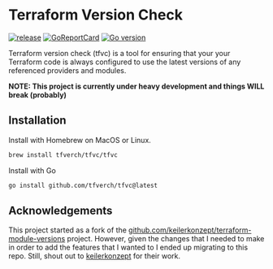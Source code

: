 # Terraform Version Check

[![release](https://img.shields.io/github/v/release/tfverch/tfvc?display_name=tag&color=blueviolet)](https://github.com/tfverch/tfvc/releases)
[![GoReportCard](https://goreportcard.com/badge/github.com/tfverch/tfvc)](https://goreportcard.com/report/github.com/tfverch/tfvc)
[![Go version](https://img.shields.io/github/go-mod/go-version/tfverch/tfvc.svg)](https://github.com/tfverch/tfvc)

Terraform version check (tfvc) is a tool for ensuring that your your Terraform code is always configured to use the latest versions of any referenced providers and modules.

**NOTE: This project is currently under heavy development and things WILL break (probably)**

## Installation

Install with Homebrew on MacOS or Linux.

```bash
brew install tfverch/tfvc/tfvc
```

Install with Go

```bash
go install github.com/tfverch/tfvc@latest
```

## Acknowledgements

This project started as a fork of the [github.com/keilerkonzept/terraform-module-versions](https://github.com/keilerkonzept/terraform-module-versions) project. However, given the changes that I needed to make in order to add the features that I wanted to I ended up migrating to this repo. Still, shout out to [keilerkonzept](https://github.com/keilerkonzept) for their work.
